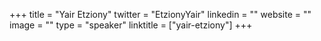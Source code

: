 +++
title = "Yair Etziony"
twitter = "EtzionyYair"
linkedin = ""
website = ""
image = ""
type = "speaker"
linktitle = ["yair-etziony"]
+++
